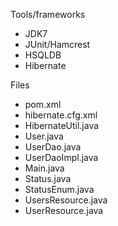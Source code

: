 Tools/frameworks

* JDK7
* JUnit/Hamcrest
* HSQLDB
* Hibernate


Files

* pom.xml
* hibernate.cfg.xml
* HibernateUtil.java
* User.java
* UserDao.java
* UserDaoImpl.java
* Main.java
* Status.java
* StatusEnum.java
* UsersResource.java
* UserResource.java